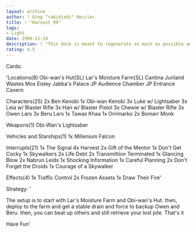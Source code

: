 ```yaml
---
layout: archive
author: ! Greg "rabidjedi" Heisler
title: ! "Harvest 99"
tags:
- Light
date: 1999-11-24
description: ! "This deck is meant to regenerate as much as possible and lay the smack-down all all opposition"
rating: 4.5
---
```

Cards: 

'Locations(8)
Obi-wan's Hut(SL)
Lar's Moisture Farm(SL)
Cantina
Junland Wastes
Mos Eisley
Jabba's Palace
JP Audience Chamber
JP Entrance Cavern

Characters(25)
2x Ben Kenobi
1x Obi-wan Kenobi
3x Luke w/ Lightsaber
3x Leia w/ Blaster Rifle
3x Han w/ Blaster Pistol
3x Chewie w/ Blaster Rifle
3x Owen Lars
3x Beru Lars
1x Tawas Khaa
1x Orrimarko
2x Bomarr Monk

Weapons(1)
Obi-Wan's Lightsaber

Vehicles and Starships(1)
1x Millenium Falcon

Interrupts(21)
1x The Signal
4x Harvest
2x Gift of the Mentor
1x Don't Get Cocky
1x Skywalkers
2x Life Debt
2x Transmittion Terminated
1x Glancing Blow
2x Nabrun Leids
1x Shocking Information
1x Careful Planning
2x Don't Forget the Droids
1x Courage of a Skywalker

Effects(4)
1x Traffic Control
2x Frozen Assets
1x Draw Their Fire'

Strategy: '

The setup is to start with Lar's Moisture Farm and Obi-wan's Hut.  then, deploy to the farm and get a stable drain and force to backup Owen and Beru.  then, you can beat up others and still retrieve your lost pile.	That's it

Have Fun'